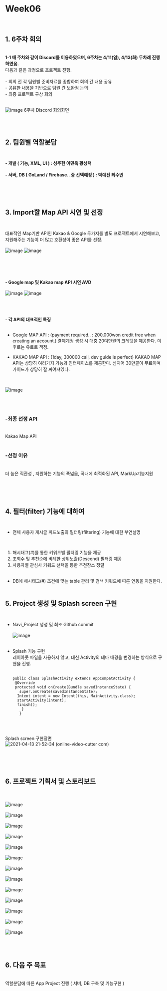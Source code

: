 # Week06 <br><br>

## 1. 6주차 회의  
<br>
   <strong>  1-1 매 주차와 같이 Discord를 이용하였으며, 6주차는 4/11(일), 4/13(화) 두차례 진행하였음. </strong><br>
         다음과 같은 과정으로 프로젝트 진행.<br><br>
        - 회의 전 각 팀원별 준비자료를 종합하여 회의 간 내용 공유<br>
        - 공유한 내용을 기반으로 팀원 간 보완점 논의 <br>
        - 최종 프로젝트 구상 회의  <br><br>

![image](https://user-images.githubusercontent.com/74412438/114535801-62fbfa00-9c8b-11eb-8d53-7b84b4e9e648.png) 6주차 Discord 회의화면

<br><br>

## 2. 팀원별 역할분담 <br><br>
<strong>  - 개발 ( 기능, XML, UI ) : 성주현 이민욱 황성택 <br><br>
          - 서버, DB ( GoLand / Firebase.. 중 선택예정 ) : 박예진 최수빈 <br><br> </strong>
        
<br><br>
     
## 3. Import할 Map API 시연 및 선정 <br><br>

   대표적인 Map기반 API인 Kakao & Google 두가지를 별도 프로젝트에서 시연해보고, 지원해주는 기능이 더 많고 호환성이 좋은 API를 선정. <br> <br>
![image](https://user-images.githubusercontent.com/74412438/114547275-3353ee80-9c99-11eb-9ca7-70cb57604df3.png)
 ![image](https://user-images.githubusercontent.com/74412438/114547131-043d7d00-9c99-11eb-90e2-6d913145d521.png) <br><br>
  <br><br><br>

<strong>- Google map 및 Kakao map API 시연 AVD  </strong><br><br>
![image](https://user-images.githubusercontent.com/74412438/114548106-46b38980-9c9a-11eb-973d-fdef221ba0c2.png)
![image](https://user-images.githubusercontent.com/74412438/114548265-811d2680-9c9a-11eb-83d4-999a5f171616.png)

<br><br><br>
<strong>- 각 API의 대표적인 특징</strong> <br><br>
- Google MAP API : (payment required.. : 200,000won credit free when creating an account.)
결제계정 생성 시 대충 20여만원의 크레딧을 제공한다. 이후로는 유료로 책정.


- KAKAO MAP API : (1day, 300000 call, dev guide is perfect)
KAKAO MAP API는 상당히 여러가지 기능과 인터페이스를 제공한다. 심지어 30만콜이 무료이며 가이드가 상당히 잘 짜여져있다.

<br><br>
![image](https://user-images.githubusercontent.com/74412438/114549519-110fa000-9c9c-11eb-9cc9-1573df648bb6.png)

<br><br>
### <strong>-최종 선정 API </strong><br><br>
Kakao Map API <br><br>
### <strong>-선정 이유 </strong><br><br>
더 높은 직관성 , 지원하는 기능의 폭넓음, 국내에 최적화된 API, MarkUp기능지원  
        

   <br><br><br>


 ## 4. 필터(filter) 기능에 대하여 <br><br>

   - 전체 사용자 게시글 피드노출의 필터링(filtering) 기능에 대한 부연설명 <br>
   <br>
   
   
   1.  해시태그(#)를 통한 키워드별 필터링 기능을 제공<br>
   2.  조회수 및 추천순에 비례한 상위노출(Descend) 필터링 제공<br>
   3.  사용자별 관심사 키워드 선택을 통한 추천장소 정렬<br><br>
   
   - DB에 해시태그(#) 조건에 맞는 table 관리 및 검색 키워드에 따른 연동을 지원한다. <br><br>



   
## 5. Project 생성 및 Splash screen 구현 <br><br>
- Navi_Project 생성 및 최초 Github commit <br><br>
 ![image](https://user-images.githubusercontent.com/74412438/114554334-921d6600-9ca1-11eb-8f11-902b24e55ffd.png)
 <br><br>
 
- Splash 기능 구현<br>
 레이아웃 파일을 사용하지 않고, 대신 Activity의 테마 배경을 변경하는 방식으로 구현을 진행. <br><br>


      public class SplashActivity extends AppCompatActivity {
       @Override
       protected void onCreate(Bundle savedInstanceState) {
         super.onCreate(savedInstanceState);
        Intent intent = new Intent(this, MainActivity.class);
        startActivity(intent);
        finish();
          }
         }
   

<br><br>

 Splash screen 구현장면<br>
   ![2021-04-13 21-52-34 (online-video-cutter com)](https://user-images.githubusercontent.com/74412438/114555926-250ad000-9ca3-11eb-9e54-9df23e8fb42c.gif)

<br> <br><br>
## 6. 프로젝트 기획서 및 스토리보드 
   <br><br>
 ![image](https://user-images.githubusercontent.com/74412438/113589170-06d21e00-966c-11eb-93c1-ccde607dd079.png)<br><br>
![image](https://user-images.githubusercontent.com/74412438/113589185-0a65a500-966c-11eb-8846-a2351ea687ec.png)<br><br>
![image](https://user-images.githubusercontent.com/74412438/113589203-0fc2ef80-966c-11eb-973e-28b63ec8fdb7.png)<br><br>
![image](https://user-images.githubusercontent.com/74412438/113589217-13567680-966c-11eb-81b2-1dc00a3310a7.png)<br><br>
![image](https://user-images.githubusercontent.com/74412438/113589230-16e9fd80-966c-11eb-8b90-521744e60b7f.png)<br><br>
![image](https://user-images.githubusercontent.com/74412438/113589242-19e4ee00-966c-11eb-86be-9c951ed2a7e7.png)<br><br>
![image](https://user-images.githubusercontent.com/74412438/113589255-1baeb180-966c-11eb-9f12-e1c2f10209b5.png)<br><br>
![image](https://user-images.githubusercontent.com/74412438/113589262-1e110b80-966c-11eb-94d7-ca7d2acac7b7.png)<br><br>
![image](https://user-images.githubusercontent.com/74412438/113589268-1fdacf00-966c-11eb-9238-ef16ed1c30ae.png)<br><br>
![image](https://user-images.githubusercontent.com/74412438/113589274-21a49280-966c-11eb-893e-634d42849d51.png)<br><br>
![image](https://user-images.githubusercontent.com/74412438/113589282-236e5600-966c-11eb-8449-db4994a4a129.png)<br><br>
![image](https://user-images.githubusercontent.com/74412438/113589292-25d0b000-966c-11eb-97b9-4b5b4f58b731.png)<br><br>
![image](https://user-images.githubusercontent.com/74412438/113589301-279a7380-966c-11eb-8b44-42aa9668c2d9.png)<br><br><br><br>


    
## 6. 다음 주 목표
   <br>
    역할분담에 따른 App Project 진행 ( 서버, DB 구축 및 기능구현 )
<br><br>



